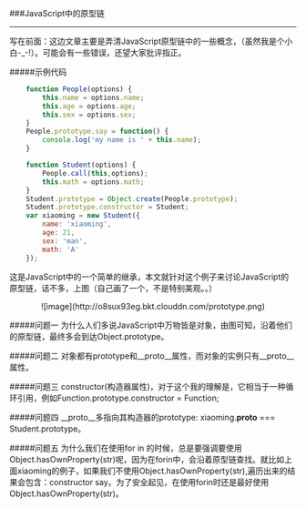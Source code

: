 ###JavaScript中的原型链

------------------------------------
  写在前面：这边文章主要是弄清JavaScript原型链中的一些概念，（虽然我是个小白-_-!）。可能会有一些错误，还望大家批评指正。

#####示例代码
```js
    function People(options) {
        this.name = options.name;
        this.age = options.age;
        this.sex = options.sex;
    }
    People.prototype.say = function() {
        console.log('my name is ' + this.name);
    }

    function Student(options) {
        People.call(this,options);
        this.math = options.math;
    }
    Student.prototype = Object.create(People.prototype);
    Student.prototype.constructor = Student;
    var xiaoming = new Student({
        name: 'xiaoming',
        age: 21,
        sex: 'man',
        math: 'A'
    });
```
  这是JavaScript中的一个简单的继承，本文就针对这个例子来讨论JavaScript的原型链，话不多，上图（自己画了一个，不是特别美观。。）
<center>![image](http://o8sux93eg.bkt.clouddn.com/prototype.png)</center>


#####问题一
  为什么人们多说JavaScript中万物皆是对象，由图可知，沿着他们的原型链，最终多会到达Object.prototype。

#####问题二
  对象都有prototype和__proto__属性，而对象的实例只有__proto__属性。

#####问题三
  constructor(构造器属性)，对于这个我的理解是，它相当于一种循环引用，例如Function.prototype.constructor = Function;

#####问题四
  __proto__多指向其构造器的prototype: xiaoming.__proto__ === Student.prototype。

#####问题五
  为什么我们在使用for in 的时候，总是要强调要使用Object.hasOwnProperty(str)呢，因为在forin中，会沿着原型链查找。就比如上面xiaoming的例子，如果我们不使用Object.hasOwnProperty(str),遍历出来的结果会包含：constructor say。为了安全起见，在使用forin时还是最好使用Object.hasOwnProperty(str)。
